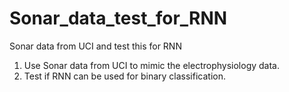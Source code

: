 # Sonar_data_test_for_RNN
Sonar data from UCI and test this for RNN

1. Use Sonar data from UCI to mimic the electrophysiology data.
2. Test if RNN can be used for binary classification.
